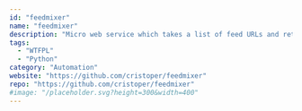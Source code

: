 ```yaml
---
id: "feedmixer"
name: "feedmixer"
description: "Micro web service which takes a list of feed URLs and returns a new feed consisting of the most recent n entries from each given feed (returns Atom, RSS, or JSON)."
tags:
  - "WTFPL"
  - "Python"
category: "Automation"
website: "https://github.com/cristoper/feedmixer"
repo: "https://github.com/cristoper/feedmixer"
#image: "/placeholder.svg?height=300&width=400"
---
```


